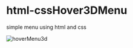 # html-cssHover3DMenu
simple menu using html and css

![hoverMenu3d](https://user-images.githubusercontent.com/51806895/74200767-a76daf00-4c1c-11ea-97da-823d433d5487.gif)
